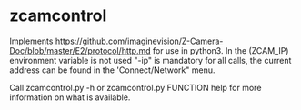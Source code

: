 # zcamcontrol

Implements https://github.com/imaginevision/Z-Camera-Doc/blob/master/E2/protocol/http.md for use in python3.
In the (ZCAM_IP) environment variable is not used "-ip" is mandatory for all calls, the current address can be found in the 'Connect/Network" menu.

Call zcamcontrol.py -h or zcamcontrol.py FUNCTION help for more information on what is available.

